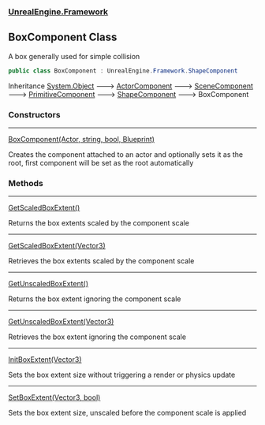 ### [UnrealEngine.Framework](UnrealEngine_Framework.md 'UnrealEngine.Framework')
## BoxComponent Class
A box generally used for simple collision  
```csharp
public class BoxComponent : UnrealEngine.Framework.ShapeComponent
```

Inheritance [System.Object](https://docs.microsoft.com/en-us/dotnet/api/System.Object 'System.Object') &#129106; [ActorComponent](ActorComponent.md 'UnrealEngine.Framework.ActorComponent') &#129106; [SceneComponent](SceneComponent.md 'UnrealEngine.Framework.SceneComponent') &#129106; [PrimitiveComponent](PrimitiveComponent.md 'UnrealEngine.Framework.PrimitiveComponent') &#129106; [ShapeComponent](ShapeComponent.md 'UnrealEngine.Framework.ShapeComponent') &#129106; BoxComponent  
### Constructors

***
[BoxComponent(Actor, string, bool, Blueprint)](BoxComponent_BoxComponent(Actor_string_bool_Blueprint).md 'UnrealEngine.Framework.BoxComponent.BoxComponent(UnrealEngine.Framework.Actor, string, bool, UnrealEngine.Framework.Blueprint)')

Creates the component attached to an actor and optionally sets it as the root, first component will be set as the root automatically  
### Methods

***
[GetScaledBoxExtent()](BoxComponent_GetScaledBoxExtent().md 'UnrealEngine.Framework.BoxComponent.GetScaledBoxExtent()')

Returns the box extents scaled by the component scale  

***
[GetScaledBoxExtent(Vector3)](BoxComponent_GetScaledBoxExtent(Vector3).md 'UnrealEngine.Framework.BoxComponent.GetScaledBoxExtent(System.Numerics.Vector3)')

Retrieves the box extents scaled by the component scale  

***
[GetUnscaledBoxExtent()](BoxComponent_GetUnscaledBoxExtent().md 'UnrealEngine.Framework.BoxComponent.GetUnscaledBoxExtent()')

Returns the box extent ignoring the component scale  

***
[GetUnscaledBoxExtent(Vector3)](BoxComponent_GetUnscaledBoxExtent(Vector3).md 'UnrealEngine.Framework.BoxComponent.GetUnscaledBoxExtent(System.Numerics.Vector3)')

Retrieves the box extent ignoring the component scale  

***
[InitBoxExtent(Vector3)](BoxComponent_InitBoxExtent(Vector3).md 'UnrealEngine.Framework.BoxComponent.InitBoxExtent(System.Numerics.Vector3)')

Sets the box extent size without triggering a render or physics update  

***
[SetBoxExtent(Vector3, bool)](BoxComponent_SetBoxExtent(Vector3_bool).md 'UnrealEngine.Framework.BoxComponent.SetBoxExtent(System.Numerics.Vector3, bool)')

Sets the box extent size, unscaled before the component scale is applied  
